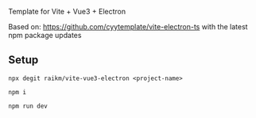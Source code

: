 
Template for Vite + Vue3 + Electron

Based on: https://github.com/cyytemplate/vite-electron-ts with the latest npm package updates


## Setup

```
npx degit raikm/vite-vue3-electron <project-name>

npm i

npm run dev
```
